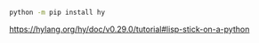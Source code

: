 ```bash

python -m pip install hy
```


https://hylang.org/hy/doc/v0.29.0/tutorial#lisp-stick-on-a-python